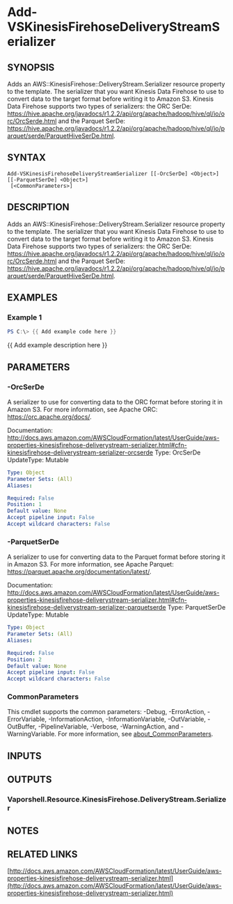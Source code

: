 # Add-VSKinesisFirehoseDeliveryStreamSerializer

## SYNOPSIS
Adds an AWS::KinesisFirehose::DeliveryStream.Serializer resource property to the template.
The serializer that you want Kinesis Data Firehose to use to convert data to the target format before writing it to Amazon S3.
Kinesis Data Firehose supports two types of serializers: the ORC SerDe: https://hive.apache.org/javadocs/r1.2.2/api/org/apache/hadoop/hive/ql/io/orc/OrcSerde.html and the Parquet SerDe: https://hive.apache.org/javadocs/r1.2.2/api/org/apache/hadoop/hive/ql/io/parquet/serde/ParquetHiveSerDe.html.

## SYNTAX

```
Add-VSKinesisFirehoseDeliveryStreamSerializer [[-OrcSerDe] <Object>] [[-ParquetSerDe] <Object>]
 [<CommonParameters>]
```

## DESCRIPTION
Adds an AWS::KinesisFirehose::DeliveryStream.Serializer resource property to the template.
The serializer that you want Kinesis Data Firehose to use to convert data to the target format before writing it to Amazon S3.
Kinesis Data Firehose supports two types of serializers: the ORC SerDe: https://hive.apache.org/javadocs/r1.2.2/api/org/apache/hadoop/hive/ql/io/orc/OrcSerde.html and the Parquet SerDe: https://hive.apache.org/javadocs/r1.2.2/api/org/apache/hadoop/hive/ql/io/parquet/serde/ParquetHiveSerDe.html.

## EXAMPLES

### Example 1
```powershell
PS C:\> {{ Add example code here }}
```

{{ Add example description here }}

## PARAMETERS

### -OrcSerDe
A serializer to use for converting data to the ORC format before storing it in Amazon S3.
For more information, see Apache ORC: https://orc.apache.org/docs/.

Documentation: http://docs.aws.amazon.com/AWSCloudFormation/latest/UserGuide/aws-properties-kinesisfirehose-deliverystream-serializer.html#cfn-kinesisfirehose-deliverystream-serializer-orcserde
Type: OrcSerDe
UpdateType: Mutable

```yaml
Type: Object
Parameter Sets: (All)
Aliases:

Required: False
Position: 1
Default value: None
Accept pipeline input: False
Accept wildcard characters: False
```

### -ParquetSerDe
A serializer to use for converting data to the Parquet format before storing it in Amazon S3.
For more information, see Apache Parquet: https://parquet.apache.org/documentation/latest/.

Documentation: http://docs.aws.amazon.com/AWSCloudFormation/latest/UserGuide/aws-properties-kinesisfirehose-deliverystream-serializer.html#cfn-kinesisfirehose-deliverystream-serializer-parquetserde
Type: ParquetSerDe
UpdateType: Mutable

```yaml
Type: Object
Parameter Sets: (All)
Aliases:

Required: False
Position: 2
Default value: None
Accept pipeline input: False
Accept wildcard characters: False
```

### CommonParameters
This cmdlet supports the common parameters: -Debug, -ErrorAction, -ErrorVariable, -InformationAction, -InformationVariable, -OutVariable, -OutBuffer, -PipelineVariable, -Verbose, -WarningAction, and -WarningVariable. For more information, see [about_CommonParameters](http://go.microsoft.com/fwlink/?LinkID=113216).

## INPUTS

## OUTPUTS

### Vaporshell.Resource.KinesisFirehose.DeliveryStream.Serializer
## NOTES

## RELATED LINKS

[http://docs.aws.amazon.com/AWSCloudFormation/latest/UserGuide/aws-properties-kinesisfirehose-deliverystream-serializer.html](http://docs.aws.amazon.com/AWSCloudFormation/latest/UserGuide/aws-properties-kinesisfirehose-deliverystream-serializer.html)


